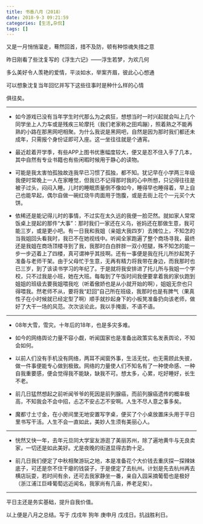 ```yaml
---
title: 书香八月（2018）
date: 2018-9-3 09:21:59
categories: [生活,杂侃]
tags: []
---
```


又是一月悄悄溜走，蓦然回首，措不及防，顿有种惊魂失措之意

昨日刚看了些沈复写的《浮生六记》——浮生若梦，为欢几何

多么美好令人羡艳的爱情，平淡如水，举案齐眉，彼此心心想通

可以想象沈复当年回忆并写下这些往事时是种什么样的心情

俱往矣。

---

- 如今游戏已没有当年学生时代那么为之疯狂，想想当时一时兴起就会叫上几个同学坐上人力车或是残疾三轮摩托（我们老家称之田鸡蹦），照着熟之不能再熟的小路在那黑网吧相聚。为什么我说是黑网吧，自然是因为那时我们都还未成年，只需报个身份证即可入座。这一坐往往就是个通宵。

- 最近趁着开学季，有些APP上图书优惠幅度较大，便又是忍不住入手了几本，其中自然有专业书籍也有些闲暇时候用于静心的读物。

- 可能是我太害怕孤独故连我早已习惯了孤独，都不知。犹记早在小学两三年级我便时常晚上一人在家睡觉，但我已不记得那时我的心中所想，只记得往往是被子过头，闷闷入睡。儿时的睡眠质量倒不像如今，睡得早也睡得着，早上自己也能早起，偶尔自做一碗红烧牛肉面用于饱腹，或是去街上花个一元买个大饼。

- 依稀还是能记得儿时的事情，不过实在太久远的我便一脸茫然。就如家人常常饭桌上提起的那件“大事”：那时我们一家还在义乌，爸妈还在那做生意，我可能三岁，或是更小吧。有一日我和我姐（亲姐大我四岁）去摊位上，不知怎的当我姐回头看我时，我已不在她视线中。听闻全家跑遍了整个商场寻我，最终还是我姐在商场顶楼寻到了我，我那时白白胖胖一双小短腿，殊不知怎的能一步一步迈着上了四楼，真可谓神乎其技啊。还有一事便是我在托儿所抄起凳子准备与老师干架。由于父母忙于生意，无再有精力将我带在身边，而我那时也已三岁，到了该读书学习的年纪了。于是就将我安排进了托儿所与我姐一个学校，只不过我是小班，她在大班。每每到了午饭时间我便要拿着我的家伙跑到姐姐的班级去要我姐喂我吃（听着傲娇也是从小就开始的啊），姐姐无奈也只得喂我。然老师不从，要将我“赶回”自己所在班级，我那时也是有脾气（果真性子在小时候就已经定型了啊）顺手就抄起身下的小板凳准备扔向该老师，做好了大干一场的风范。次次谈论此，我以手掩面，不语不语。

---

- 08年大雪，雪灾。十年后的18年，也是多灾多难。

- 如今的网络舆论力量不容小觑，听闻国家也是准备出政策实名发表舆论，不知会如何。

- 以前人们没有手机没有网络，两耳不闻窗外事，生活无忧，也无需顾此失彼，做一件事便能专心做到极致。网络的力量使人们不知名有了一种使命感、一种自我重要感，便会觉得我不能缺，缺我不可。想太多，心累，吃好睡好，长生不老。

- 前几日猛然想起之前听闻爷爷的死因是前列腺癌，而前列腺癌遗传的概率极高，不知我会不会中招，忐忑不安忐忑不安啊。人生不尽人意之事多矣。

- 魔都寸土寸金，在小房间里无地安置写字桌，便买了个小桌放置床头用于平日里书写干活。人生不会一直如此，美妙人生须有美丽心人。

---

- 恍然又快一年，去年元旦同大学室友游逛了美丽苏州，除了遍地黄牛与无良卖家，一切还是如此美好。尤是夜晚的街道显得古韵十足。

- 前几日我们便定了中秋相聚游玩之地，本是准备花个大价钱去重庆探一探辣妹底子，可还是奈不住干瘪的钱袋子，于是便定了去杭州。计划是先去杭州再去横店玩耍，若时间有余，还可去我家静坐一番，亲自入园采摘葡萄也是极好（浙江浦江巨峰葡萄远近闻名，我家尚有几亩，养老足矣）。

---

平日主还是务实基础，提升自我价值。

以上便是八月之总结。写于 戊戌年 狗年 庚申月 戊戌日。抗战胜利日。